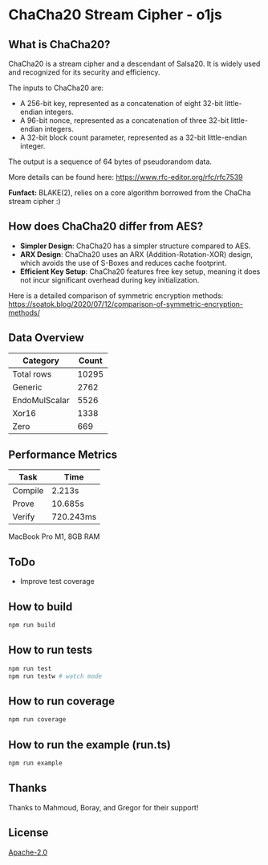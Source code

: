 # ChaCha20 Stream Cipher - o1js

## What is ChaCha20?
ChaCha20 is a stream cipher and a descendant of Salsa20. It is widely used and recognized for its security and efficiency.

The inputs to ChaCha20 are:
- A 256-bit key, represented as a concatenation of eight 32-bit little-endian integers.
- A 96-bit nonce, represented as a concatenation of three 32-bit little-endian integers.
- A 32-bit block count parameter, represented as a 32-bit little-endian integer.

The output is a sequence of 64 bytes of pseudorandom data.

More details can be found here: https://www.rfc-editor.org/rfc/rfc7539

**Funfact:**  BLAKE(2), relies on a core algorithm borrowed from the ChaCha stream cipher :)

## How does ChaCha20 differ from AES?
- **Simpler Design**: ChaCha20 has a simpler structure compared to AES.
- **ARX Design**: ChaCha20 uses an ARX (Addition-Rotation-XOR) design, which avoids the use of S-Boxes and reduces cache footprint.
- **Efficient Key Setup**: ChaCha20 features free key setup, meaning it does not incur significant overhead during key initialization.

Here is a detailed comparison of symmetric encryption methods: https://soatok.blog/2020/07/12/comparison-of-symmetric-encryption-methods/

## Data Overview

| Category       | Count |
|----------------|-------|
| Total rows     | 10295 |
| Generic        | 2762  |
| EndoMulScalar  | 5526  |
| Xor16          | 1338  |
| Zero           | 669   |

## Performance Metrics

| Task    | Time      |
|---------|-----------|
| Compile | 2.213s   |
| Prove   | 10.685s   |
| Verify  | 720.243ms |

MacBook Pro M1, 8GB RAM

## ToDo
- Improve test coverage

## How to build
```sh
npm run build
```

## How to run tests

```sh
npm run test
npm run testw # watch mode
```

## How to run coverage

```sh
npm run coverage
```

## How to run the example (run.ts)
```sh
npm run example
```

## Thanks

Thanks to Mahmoud, Boray, and Gregor for their support!

## License

[Apache-2.0](LICENSE)
    